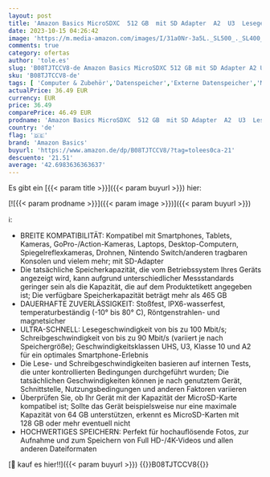```yaml
---
layout: post
title: 'Amazon Basics MicroSDXC  512 GB  mit SD Adapter  A2  U3  Lesegeschwindigkeit bis zu 100 MB/s  Schwarz'
date: 2023-10-15 04:26:42
image: 'https://m.media-amazon.com/images/I/31a0Nr-3a5L._SL500_._SL400_.jpg'
comments: true
category: ofertas
author: 'tole.es'
slug: 'B08TJTCCV8-de Amazon Basics MicroSDXC 512 GB mit SD Adapter A2 U3...'
sku: 'B08TJTCCV8-de'
tags: [ 'Computer & Zubehör','Datenspeicher','Externe Datenspeicher','Micro SD Speicherkarten','Speicherkarten','amazon basics','🇩🇪', ]
actualPrice: 36.49 EUR
currency: EUR
price: 36.49
comparePrice: 46.49 EUR
prodname: 'Amazon Basics MicroSDXC  512 GB  mit SD Adapter  A2  U3  Lesegeschwindigkeit bis zu 100 MB/s  Schwarz'
country: 'de'
flag: '🇩🇪'
brand: 'Amazon Basics'
buyurl: 'https://www.amazon.de/dp/B08TJTCCV8/?tag=tolees0ca-21'
descuento: '21.51'
average: '42.6983636363637'
---
```


Es gibt ein [{{< param title >}}]({{< param buyurl >}}) hier:

[![{{< param prodname >}}]({{< param image >}})]({{< param buyurl >}})

ℹ️:

- BREITE KOMPATIBILITÄT: Kompatibel mit Smartphones, Tablets, Kameras, GoPro-/Action-Kameras, Laptops, Desktop-Computern, Spiegelreflexkameras, Drohnen, Nintendo Switch/anderen tragbaren Konsolen und vielem mehr; mit SD-Adapter
- Die tatsächliche Speicherkapazität, die vom Betriebssystem Ihres Geräts angezeigt wird, kann aufgrund unterschiedlicher Messstandards geringer sein als die Kapazität, die auf dem Produktetikett angegeben ist; Die verfügbare Speicherkapazität beträgt mehr als 465 GB
- DAUERHAFTE ZUVERLÄSSIGKEIT: Stoßfest, IPX6-wasserfest, temperaturbeständig (-10° bis 80° C), Röntgenstrahlen- und magnetsicher
- ULTRA-SCHNELL: Lesegeschwindigkeit von bis zu 100 Mbit/s; Schreibgeschwindigkeit von bis zu 90 Mbit/s (variiert je nach Speichergröße); Geschwindigkeitsklassen UHS, U3, Klasse 10 und A2 für ein optimales Smartphone-Erlebnis
- Die Lese- und Schreibgeschwindigkeiten basieren auf internen Tests, die unter kontrollierten Bedingungen durchgeführt wurden; Die tatsächlichen Geschwindigkeiten können je nach genutztem Gerät, Schnittstelle, Nutzungsbedingungen und anderen Faktoren variieren
- Überprüfen Sie, ob Ihr Gerät mit der Kapazität der MicroSD-Karte kompatibel ist; Sollte das Gerät beispielsweise nur eine maximale Kapazität von 64 GB unterstützen, erkennt es MicroSD-Karten mit 128 GB oder mehr eventuell nicht
- HOCHWERTIGES SPEICHERN: Perfekt für hochauflösende Fotos, zur Aufnahme und zum Speichern von Full HD-/4K-Videos und allen anderen Dateiformaten

[🛒 kauf es hier!!]({{< param buyurl >}})
{{<world>}}B08TJTCCV8{{</world>}}
